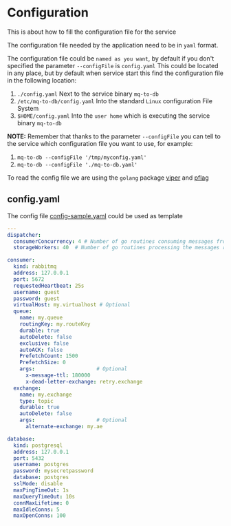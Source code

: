 # Configuration

This is about how to fill the configuration file for the service

The configuration file needed by the application need to be in `yaml` format.

The configuration file could be `named as you want`, by default if you don't specified the parameter `--configFile` is `config.yaml`
This could be located in any place, but by default when service start this find the configuration file in the following location:

1. `./config.yaml` Next to the service binary `mq-to-db`
2. `/etc/mq-to-db/config.yaml` Into the standard `Linux` configuration File System
3. `$HOME/config.yaml`  Into the `user home` which is executing the service binary `mq-to-db`

__NOTE:__ Remember that thanks to the parameter `--configFile` you can tell to the service which  configuration file you want to use, for example:

1. `mq-to-db --configFile '/tmp/myconfig.yaml'`
2. `mq-to-db --configFile './mq-to-db.yaml'`

To read the config file we are using the `golang` package [viper](https://github.com/spf13/viper) and [pflag](https://github.com/spf13/pflag)

## config.yaml

The config file [config-sample.yaml](/config-sample.yaml) could be used as template

```yaml
---
dispatcher:
  consumerConcurrency: 4 # Number of go routines consuming messages from Queue
  storageWorkers: 40  # Number of go routines processing the messages received from consumers and sending messages to storage

consumer:
  kind: rabbitmq
  address: 127.0.0.1
  port: 5672
  requestedHeartbeat: 25s
  username: guest
  password: guest
  virtualHost: my.virtualhost # Optional
  queue:
    name: my.queue
    routingKey: my.routeKey
    durable: true
    autoDelete: false
    exclusive: false
    autoACK: false
    PrefetchCount: 1500
    PrefetchSize: 0
    args:                    # Optional
      x-message-ttl: 180000
      x-dead-letter-exchange: retry.exchange
  exchange:
    name: my.exchange
    type: topic
    durable: true
    autoDelete: false
    args:                    # Optional
      alternate-exchange: my.ae

database:
  kind: postgresql
  address: 127.0.0.1
  port: 5432
  username: postgres
  password: mysecretpassword
  database: postgres
  sslMode: disable
  maxPingTimeOut: 1s
  maxQueryTimeOut: 10s
  connMaxLifetime: 0
  maxIdleConns: 5
  maxOpenConns: 100
```
